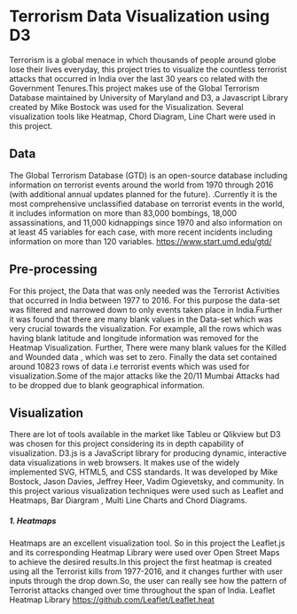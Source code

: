 # Terrorism Data Visualization using D3
Terrorism is a global menace in which thousands of people around globe lose their lives everyday, this project tries to visualize the countless terrorist attacks that occurred in India over the last 30 years co related with the Government Tenures.This project makes use of the Global Terrorism Database maintained by University of Maryland and D3, a Javascript Library created by Mike Bostock was used for the Visualization. Several visualization tools like Heatmap, Chord Diagram, Line Chart were used in this project.

## Data 
The Global Terrorism Database (GTD) is an open-source database including information on terrorist events around the world from 1970 through 2016 (with additional annual updates planned for the future). .Currently it is the most comprehensive unclassified database on terrorist events in the world, it includes information on more than 83,000 bombings, 18,000 assassinations, and 11,000 kidnappings since 1970 and also information on at least 45 variables for each case, with more recent incidents including information on more than 120 variables. 
https://www.start.umd.edu/gtd/

## Pre-processing
For this project, the Data that was only needed was the Terrorist Activities that occurred in India between 1977 to 2016. For this purpose the data-set was filtered and narrowed down to only events taken place in India.Further it was found that there are many blank values in the Data-set which was very crucial towards the visualization. For example, all the rows which was having blank latitude and longitude information was removed for the Heatmap Visualization. Further, There were many blank values for the Killed and Wounded data , which was set to zero. Finally the data set contained around 10823 rows of data i.e terrorist events which was used for visualization.Some of the major attacks like the 20/11 Mumbai Attacks had to be dropped due to blank geographical information.

## Visualization
There are lot of tools available in the market like Tableu or Qlikview but D3 was chosen for this project considering its in depth capability of visualization. D3.js is a JavaScript library for producing dynamic, interactive data visualizations in web browsers. It makes use of the widely implemented SVG, HTML5, and CSS standards. It was developed by Mike Bostock, Jason Davies, Jeffrey Heer, Vadim Ogievetsky, and community. In this project various visualization techniques were used such as Leaflet and Heatmaps, Bar Diargram , Multi Line Charts and Chord Diagrams.

##### 1. Heatmaps
Heatmaps are an excellent visualization tool. So in this project the Leaflet.js and its corresponding Heatmap Library were used over Open Street Maps to achieve the desired results.In this project the first heatmap is created using all the Terrorist kills from 1977-2016, and it changes further with user inputs through the drop down.So, the user can really see how the pattern of Terrorist attacks changed over time throughout the span of India.
Leaflet Heatmap Library https://github.com/Leaflet/Leaflet.heat

